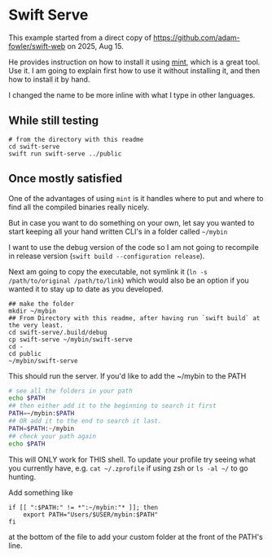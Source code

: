 # Swift Serve

This example started from a direct copy of https://github.com/adam-fowler/swift-web on 2025, Aug 15. 

He provides instruction on how to install it using [mint](https://github.com/yonaskolb/Mint), which is a great tool. Use it. I am going to explain first how to use it without installing it, and then how to install it by hand. 

I changed the name to be more inline with what I type in other languages. 

## While still testing

```shell
# from the directory with this readme
cd swift-serve
swift run swift-serve ../public
```

## Once mostly satisfied

One of the advantages of using `mint` is it handles where to put and where to find all the compiled binaries really nicely. 

But in case you want to do something on your own, let say you wanted to start keeping all your hand written CLI's in a folder called `~/mybin`

I want to use the debug version of the code so I am not going to recompile in release version (`swift build --configuration release`).

Next am going to copy the executable, not symlink it (`ln -s /path/to/original /path/to/link`) which would also be an option if you wanted it to stay up to date as you developed. 

```shell
## make the folder
mkdir ~/mybin
## From Directory with this readme, after having run `swift build` at the very least. 
cd swift-serve/.build/debug
cp swift-serve ~/mybin/swift-serve
cd -
cd public
~/mybin/swift-serve
```

This should run the server.  If you'd like to add the ~/mybin to the PATH

```zsh
# see all the folders in your path
echo $PATH 
## then either add it to the beginning to search it first
PATH=~/mybin:$PATH
## OR add it to the end to search it last. 
PATH=$PATH:~/mybin
## check your path again
echo $PATH
```

This will ONLY work for THIS shell. To update your profile try seeing what you currently have, e.g. `cat ~/.zprofile` if using zsh or `ls -al ~/` to go hunting.

Add something like 

```
if [[ ":$PATH:" != *":~/mybin:"* ]]; then
    export PATH="Users/$USER/mybin:$PATH"
fi
```
at the bottom of the file to add your custom folder at the front of the PATH's line. 